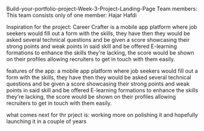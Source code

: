 Build-your-portfolio-project-Week-3-Project-Landing-Page
Team members: This team consists only of one member: Hajar Hafdi

Inspiration for the project: Career Crafter is a mobile app platform where job seekers would fill out a form with the skills,
they have then they would be asked several technical questions and be given a score
showcasing their strong points and weak points in said skill and be offered E-learning
formations to enhance the skills they're lacking, the score would be shown on their profiles
allowing recruiters to get in touch with them easily.

features of the app:  a mobile app platform where job seekers would fill out a form with the skills,
they have then they would be asked several technical questions and be given a score
showcasing their strong points and weak points in said skill and be offered E-learning
formations to enhance the skills they're lacking, the score would be shown on their profiles
allowing recruiters to get in touch with them easily.

what comes next for thr prject is: working more on polishing it and hopefully launching it in a couple of years

